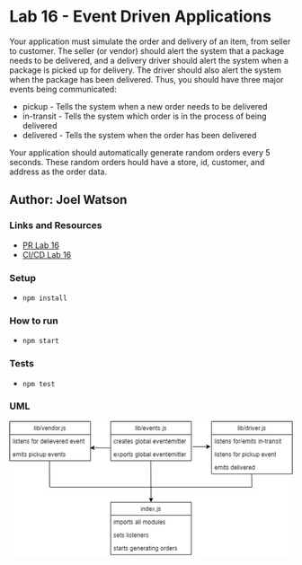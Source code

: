 # Lab 16 - Event Driven Applications

Your application must simulate the order and delivery of an item, from seller to customer. The seller (or vendor) should alert the system that a package needs to be delivered, and a delivery driver should alert the system when a package is picked up for delivery. The driver should also alert the system when the package has been delivered. Thus, you should have three major events being communicated:

- pickup - Tells the system when a new order needs to be delivered
- in-transit - Tells the system which order is in the process of being delivered
- delivered - Tells the system when the order has been delivered

Your application should automatically generate random orders every 5 seconds. These random orders hould have a store, id, customer, and address as the order data.

## Author: Joel Watson

### Links and Resources

- [PR Lab 16](https://github.com/401-advanced-javascript-joel/CAPS/pull/1)
- [CI/CD Lab 16](https://github.com/401-advanced-javascript-joel/CAPS/pull/1/checks)

### Setup

- `npm install`

### How to run

- `npm start`

### Tests

- `npm test`

### UML

![UML 16](https://raw.githubusercontent.com/401-advanced-javascript-joel/CAPS/lab-16/assets/lab-16-uml.jpg)
